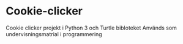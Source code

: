 # Cookie-clicker
Cookie clicker projekt i Python 3 och Turtle bibloteket
Används som undervisningsmatrial i programmering 

